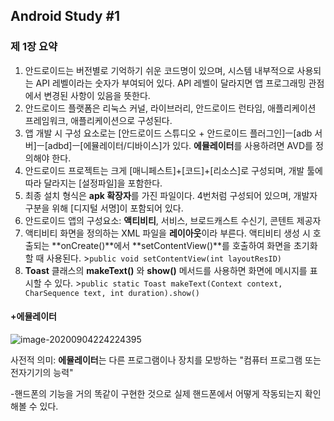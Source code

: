 ## Android Study #1

### 제 1장 요약

1. 안드로이드는 버전별로 기억하기 쉬운 코드명이 있으며, 시스템 내부적으로 사용되는 API 레벨이라는 숫자가 부여되어 있다. API 레벨이 달라지면 앱 프로그래밍 관점에서 변경된 사항이 있음을 뜻한다.
2. 안드로이드 플랫폼은 리눅스 커널, 라이브러리, 안드로이드 런타임, 애플리케이션 프레임워크, 애플리케이션으로 구성된다.
3. 앱 개발 시 구성 요소로는 [안드로이드 스튜디오 + 안드로이드 플러그인]ㅡ[adb 서버]ㅡ[adbd]ㅡ[에뮬레이터/디바이스]가 있다. **에뮬레이터**를 사용하려면 AVD를 정의해야 한다.
4. 안드로이드 프로젝트는 크게 [매니페스트]+[코드]+[리소스]로 구성되며, 개발 툴에 따라 달라지는 [설정파일]을 포함한다.
5. 최종 설치 형식은 **apk 확장자**를 가진 파일이다. 4번처럼 구성되어 있으며, 개발자 구분을 위해 [디지털 서명]이 포함되어 있다.
6. 안드로이드 앱의 구성요소: **액티비티**, 서비스, 브로드캐스트 수신기, 콘텐트 제공자
7. 액티비티 화면을 정의하는 XML 파일을 **레이아웃**이라 부른다. 액티비티 생성 시 호출되는 **onCreate()**에서 **setContentView()**를 호출하여 화면을 초기화할 때 사용된다.  >```public void setContentView(int layoutResID)```
8. **Toast** 클래스의 **makeText()** 와 **show()** 메서드를 사용하면 화면에 메시지를 표시할 수 있다. >```public static Toast makeText(Context context, CharSequence text, int duration).show()```  



#### +에뮬레이터

![image-20200904224224395](C:\Users\user\AppData\Roaming\Typora\typora-user-images\image-20200904224224395.png)



사전적 의미: **에뮬레이터**는 다른 프로그램이나 장치를 모방하는 "컴퓨터 프로그램 또는 전자기기의 능력"

-핸드폰의 기능을 거의 똑같이 구현한 것으로 실제 핸드폰에서 어떻게 작동되는지 확인해볼 수 있다.